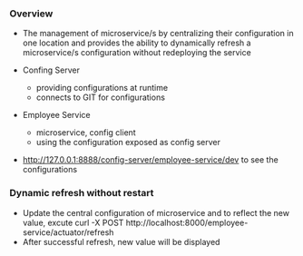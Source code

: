 ### Overview

* The management of microservice/s by centralizing their configuration in one location and provides the ability to dynamically refresh a microservice/s configuration without redeploying the service

* Confing Server
    * providing configurations at runtime
    * connects to GIT for configurations
* Employee Service
    * microservice, config client
    * using the configuration exposed as config server

* http://127.0.0.1:8888/config-server/employee-service/dev to see the configurations

### Dynamic refresh without restart

* Update the central configuration of microservice and to reflect the new value, excute curl -X POST http://localhost:8000/employee-service/actuator/refresh
* After successful refresh, new value will be displayed
